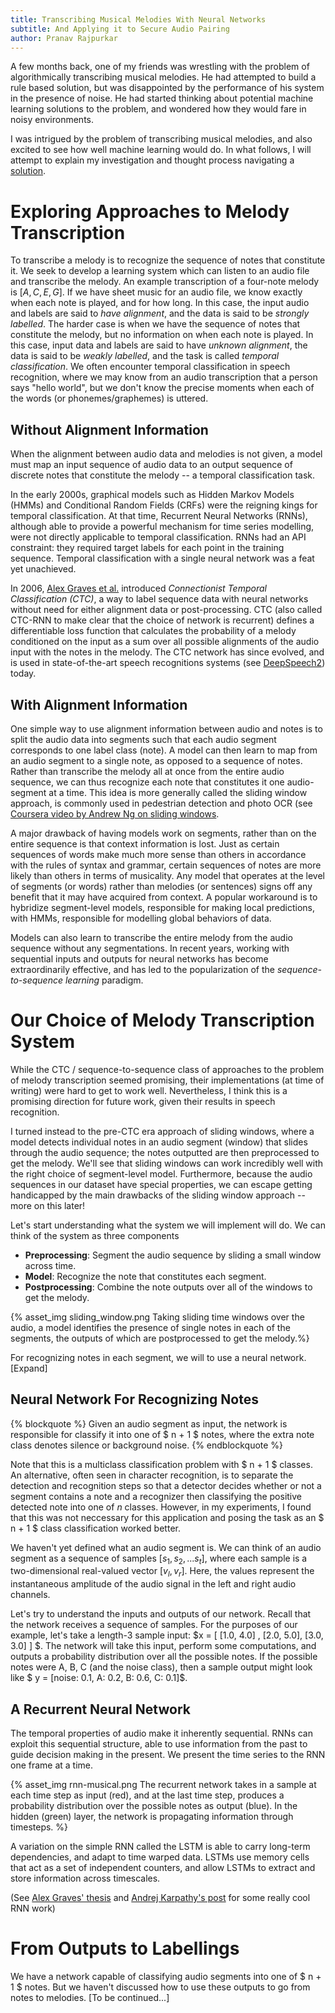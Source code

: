 ```yaml
---
title: Transcribing Musical Melodies With Neural Networks
subtitle: And Applying it to Secure Audio Pairing
author: Pranav Rajpurkar
---
```


A few months back, one of my friends was wrestling with the problem of algorithmically transcribing musical melodies. He had attempted to build a rule based solution, but was disappointed by the performance of his system in the presence of noise. He had started thinking about potential machine learning solutions to the problem, and wondered how they would fare in noisy environments.

I was intrigued by the problem of transcribing musical melodies, and also excited to see how well machine learning would do. In what follows, I will attempt to explain my investigation and thought process navigating a [solution](https://github.com/rajpurkar/seqmodels).

# Exploring Approaches to Melody Transcription
To transcribe a melody is to recognize the sequence of notes that constitute it. We seek to develop a learning system which can listen to an audio file and transcribe the melody. An example transcription of a four-note melody is $[A, C, E, G]$. If we have sheet music for an audio file, we know exactly when each note is played, and for how long. In this case, the input audio and labels are said to *have alignment*, and the data is said to be *strongly labelled*. The harder case is when we have the sequence of notes that constitute the melody, but no information on when each note is played. In this case, input data and labels are said to have *unknown alignment*, the data is said to be *weakly labelled*, and the task is called *temporal classification*. We often encounter temporal classification in speech recognition, where we may know from an audio transcription that a person says "hello world", but we don't know the precise moments when each of the words (or phonemes/graphemes) is uttered.


## Without Alignment Information
When the alignment between audio data and melodies is not given, a model must map an input sequence of audio data to an output sequence of discrete notes that constitute the melody -- a temporal classification task.

In the early 2000s, graphical models such as Hidden Markov Models (HMMs) and Conditional Random Fields (CRFs) were the reigning kings for temporal classification. At that time, Recurrent Neural Networks (RNNs), although able to provide a powerful mechanism for time series modelling, were not directly applicable to temporal classification. RNNs had an API constraint: they required target labels for each point in the training sequence. Temporal classification with a single neural network was a feat yet unachieved.

In 2006, [Alex Graves et al.](http://www.cs.toronto.edu/~graves/icml_2006.pdf) introduced *Connectionist Temporal Classification (CTC)*, a way to label sequence data with neural networks without need for either alignment data or post-processing. CTC (also called CTC-RNN to make clear that the choice of network is recurrent) defines a differentiable loss function that calculates the probability of a melody conditioned on the input as a sum over all possible alignments of the audio input with the notes in the melody. The CTC network has since evolved, and is used in state-of-the-art speech recognitions systems (see [DeepSpeech2](http://arxiv.org/pdf/1512.02595v1.pdf)) today.

## With Alignment Information
One simple way to use alignment information between audio and notes is to split the audio data into segments such that each audio segment corresponds to one label class (note). A model can then learn to map from an audio segment to a single note, as opposed to a sequence of notes. Rather than transcribe the melody all at once from the entire audio sequence, we can thus recognize each note that constitutes it one audio-segment at a time. This idea is more generally called the sliding window approach, is commonly used in pedestrian detection and photo OCR (see [Coursera video by Andrew Ng on sliding windows](https://www.coursera.org/learn/machine-learning/lecture/bQhq3/sliding-windows).

A major drawback of having models work on segments, rather than on the entire sequence is that context information is lost. Just as certain sequences of words make much more sense than others in accordance with the rules of syntax and grammar, certain sequences of notes are more likely than others in terms of musicality. Any model that operates at the level of segments (or words) rather than melodies (or sentences) signs off any benefit that it may have acquired from context. A popular workaround is to hybridize segment-level models, responsible for making local predictions, with HMMs, responsible for modelling global behaviors of data.

Models can also learn to transcribe the entire melody from the audio sequence without any segmentations. In recent years, working with sequential inputs and outputs for neural networks has become extraordinarily effective, and has led to the popularization of the *sequence-to-sequence learning* paradigm.

# Our Choice of Melody Transcription System

While the CTC / sequence-to-sequence class of approaches to the problem of melody transcription seemed promising, their implementations (at time of writing) were hard to get to work well. Nevertheless, I think this is a promising direction for future work, given their results in speech recognition.

I turned instead to the pre-CTC era approach of sliding windows, where a model detects individual notes in an audio segment (window) that slides through the audio sequence; the notes outputted are then preprocessed to get the melody. We'll see that sliding windows can work incredibly well with the right choice of segment-level model. Furthermore, because the audio sequences in our dataset have special properties, we can escape getting handicapped by the main drawbacks of the sliding window approach -- more on this later!

Let's start understanding what the system we will implement will do. We can think of the system as three components
- **Preprocessing**: Segment the audio sequence by sliding a small window across time.
- **Model**: Recognize the note that constitutes each segment.
- **Postprocessing**: Combine the note outputs over all of the windows to get the melody.

{% asset_img sliding_window.png Taking sliding time windows over the audio, a model identifies the presence of single notes in each of the segments, the outputs of which are postprocessed to get the melody.%}

For recognizing notes in each segment, we will to use a neural network. [Expand]

## Neural Network For Recognizing Notes

{% blockquote %}
Given an audio segment as input, the network is responsible for classify it into one of $ n + 1 $ notes, where the extra note class denotes silence or background noise.
{% endblockquote %}

Note that this is a multiclass classification problem with $ n + 1 $ classes. An alternative, often seen in character recognition, is to separate the detection and recognition steps so that a detector decides whether or not a segment contains a note and a recognizer then classifying the positive detected note into one of $n$ classes. However, in my experiments, I found that this was not neccessary for this application and posing the task as an $ n + 1 $ class classification worked better.

We haven't yet defined what an audio segment is. We can think of an audio segment as a sequence of samples $[s_1, s_2, ... s_t]$, where each sample is a two-dimensional real-valued vector $[ v_l , v_r ]$. Here, the values represent the instantaneous amplitude of the audio signal in the left and right audio channels.

Let's try to understand the inputs and outputs of our network. Recall that the network receives a sequence of samples. For the purposes of our example, let's take a length-3 sample input: $x = [ [1.0, 4.0] , [2.0, 5.0], [3.0, 3.0] ] $. The network will take this input, perform some computations, and outputs a probability distribution over all the possible notes. If the possible notes were A, B, C (and the noise class), then a sample output might look like $ y = [noise: 0.1, A: 0.2, B: 0.6, C: 0.1]$.

## A Recurrent Neural Network
The temporal properties of audio make it inherently sequential. RNNs can exploit this sequential structure, able to use information from the past to guide decision making in the present. We present the time series to the RNN one frame at a time.

{% asset_img rnn-musical.png The recurrent network takes in a sample at each time step as input (red), and at the last time step, produces a probability distribution over the possible notes as output (blue). In the hidden (green) layer, the network is propagating information through timesteps. %}

A variation on the simple RNN called the LSTM is able to carry long-term dependencies, and adapt to time warped data. LSTMs use memory cells that act as a set of independent counters, and allow LSTMs to extract and store information across timescales.

(See [Alex Graves' thesis](https://www.cs.toronto.edu/~graves/preprint.pdf) and [Andrej Karpathy's post](http://karpathy.github.io/2015/05/21/rnn-effectiveness/) for some really cool RNN work)

# From Outputs to Labellings
We have a network capable of classifying audio segments into one of $ n + 1 $ notes. But we haven't discussed how to use these outputs to go from notes to melodies. [To be continued...]